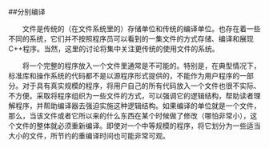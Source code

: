 ##分别编译

&emsp;&emsp;文件是传统的（在文件系统里的）存储单位和传统的编译单位。也存在着一些不同的系统，它们并不按照程序员可以看到的一集文件的方式存储、编译和展现C++程序。当然，这里的讨论将集中关注更传统的使用文件的系统。

&emsp;&emsp;将一个完整的程序放入一个文件里通常是不可能的。特别是，在典型情况下，标准库和操作系统的代码都不是以源程序形式提供的，不能作为用户程序的一部分。对于具有真实规模的程序，将用户自己的所有代码放入一个文件也很不实际、不方便。采取将程序组织为一些文件的方式，可以强调它的逻辑结构，帮助读者理解程序，并帮助编译器去强迫实施这种逻辑结构。如果编译的单位就是一个文件，那么，当该文件或者它所以来的什么东西在某个时候做了修改（哪怕非常小），这个文件的整体就必须重新编译。即使对一个中等规模的程序，将它划分为一些适当大小的文件，所节约的重编译时间也可能非常可观。

&emsp;&emsp;